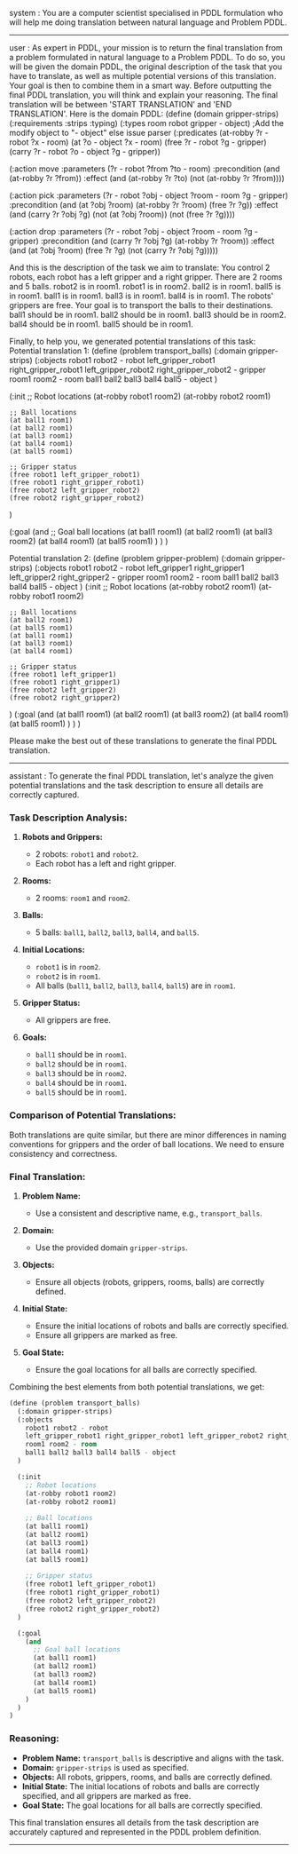 system : You are a computer scientist specialised in PDDL formulation who will help me doing translation between natural language and Problem PDDL.

--------------------------------------------------

user : As expert in PDDL, your mission is to return the final translation from a problem formulated in natural language to a Problem PDDL. To do so, you will be given the domain PDDL, the original description of the task that you have to translate, as well as multiple potential versions of this translation. Your goal is then to combine them in a smart way. Before outputting the final PDDL translation, you will think and explain your reasoning.
 The final translation will be between 'START TRANSLATION' and 'END TRANSLATION'. Here is the domain PDDL:
(define (domain gripper-strips)
 (:requirements :strips :typing) 
 (:types room robot gripper - object) ;Add the modify object to "- object" else issue parser
 (:predicates (at-robby ?r - robot ?x - room)
 	      (at ?o - object ?x - room)
	      (free ?r - robot ?g - gripper)
	      (carry ?r - robot ?o - object ?g - gripper))

   (:action move
       :parameters  (?r - robot ?from ?to - room)
       :precondition (and  (at-robby ?r ?from))
       :effect (and  (at-robby ?r ?to)
		     (not (at-robby ?r ?from))))

   (:action pick
       :parameters (?r - robot ?obj - object ?room - room ?g - gripper)
       :precondition  (and  (at ?obj ?room) (at-robby ?r ?room) (free ?r ?g))
       :effect (and (carry ?r ?obj ?g)
		    (not (at ?obj ?room)) 
		    (not (free ?r ?g))))

   (:action drop
       :parameters (?r - robot ?obj - object ?room - room ?g - gripper)
       :precondition  (and  (carry ?r ?obj ?g) (at-robby ?r ?room))
       :effect (and (at ?obj ?room)
		    (free ?r ?g)
		    (not (carry ?r ?obj ?g)))))

And this is the description of the task we aim to translate:
You control 2 robots, each robot has a left gripper and a right gripper. 
There are 2 rooms and 5 balls. 
robot2 is in room1. robot1 is in room2. 
ball2 is in room1. ball5 is in room1. ball1 is in room1. ball3 is in room1. ball4 is in room1. 
The robots' grippers are free. 
Your goal is to transport the balls to their destinations. 
ball1 should be in room1. 
ball2 should be in room1. 
ball3 should be in room2. 
ball4 should be in room1. 
ball5 should be in room1. 


Finally, to help you, we generated potential translations of this task:
Potential translation 1:
(define (problem transport_balls)
  (:domain gripper-strips)
  (:objects 
    robot1 robot2 - robot
    left_gripper_robot1 right_gripper_robot1 left_gripper_robot2 right_gripper_robot2 - gripper
    room1 room2 - room
    ball1 ball2 ball3 ball4 ball5 - object
  )

  (:init 
    ;; Robot locations
    (at-robby robot1 room2)
    (at-robby robot2 room1)
    
    ;; Ball locations
    (at ball1 room1)
    (at ball2 room1)
    (at ball3 room1)
    (at ball4 room1)
    (at ball5 room1)
    
    ;; Gripper status
    (free robot1 left_gripper_robot1)
    (free robot1 right_gripper_robot1)
    (free robot2 left_gripper_robot2)
    (free robot2 right_gripper_robot2)
  )

  (:goal 
    (and 
      ;; Goal ball locations
      (at ball1 room1)
      (at ball2 room1)
      (at ball3 room2)
      (at ball4 room1)
      (at ball5 room1)
    )
  )
)


Potential translation 2:
(define (problem gripper-problem)
  (:domain gripper-strips)
  (:objects
    robot1 robot2 - robot
    left_gripper1 right_gripper1 left_gripper2 right_gripper2 - gripper
    room1 room2 - room
    ball1 ball2 ball3 ball4 ball5 - object
  )
  (:init
    ;; Robot locations
    (at-robby robot2 room1)
    (at-robby robot1 room2)
    
    ;; Ball locations
    (at ball2 room1)
    (at ball5 room1)
    (at ball1 room1)
    (at ball3 room1)
    (at ball4 room1)
    
    ;; Gripper status
    (free robot1 left_gripper1)
    (free robot1 right_gripper1)
    (free robot2 left_gripper2)
    (free robot2 right_gripper2)
  )
  (:goal
    (and
      (at ball1 room1)
      (at ball2 room1)
      (at ball3 room2)
      (at ball4 room1)
      (at ball5 room1)
    )
  )
)


Please make the best out of these translations to generate the final PDDL translation.

--------------------------------------------------

assistant : To generate the final PDDL translation, let's analyze the given potential translations and the task description to ensure all details are correctly captured.

### Task Description Analysis:
1. **Robots and Grippers:**
   - 2 robots: `robot1` and `robot2`.
   - Each robot has a left and right gripper.

2. **Rooms:**
   - 2 rooms: `room1` and `room2`.

3. **Balls:**
   - 5 balls: `ball1`, `ball2`, `ball3`, `ball4`, and `ball5`.

4. **Initial Locations:**
   - `robot1` is in `room2`.
   - `robot2` is in `room1`.
   - All balls (`ball1`, `ball2`, `ball3`, `ball4`, `ball5`) are in `room1`.

5. **Gripper Status:**
   - All grippers are free.

6. **Goals:**
   - `ball1` should be in `room1`.
   - `ball2` should be in `room1`.
   - `ball3` should be in `room2`.
   - `ball4` should be in `room1`.
   - `ball5` should be in `room1`.

### Comparison of Potential Translations:
Both translations are quite similar, but there are minor differences in naming conventions for grippers and the order of ball locations. We need to ensure consistency and correctness.

### Final Translation:
1. **Problem Name:**
   - Use a consistent and descriptive name, e.g., `transport_balls`.

2. **Domain:**
   - Use the provided domain `gripper-strips`.

3. **Objects:**
   - Ensure all objects (robots, grippers, rooms, balls) are correctly defined.

4. **Initial State:**
   - Ensure the initial locations of robots and balls are correctly specified.
   - Ensure all grippers are marked as free.

5. **Goal State:**
   - Ensure the goal locations for all balls are correctly specified.

Combining the best elements from both potential translations, we get:

```lisp
(define (problem transport_balls)
  (:domain gripper-strips)
  (:objects 
    robot1 robot2 - robot
    left_gripper_robot1 right_gripper_robot1 left_gripper_robot2 right_gripper_robot2 - gripper
    room1 room2 - room
    ball1 ball2 ball3 ball4 ball5 - object
  )

  (:init 
    ;; Robot locations
    (at-robby robot1 room2)
    (at-robby robot2 room1)
    
    ;; Ball locations
    (at ball1 room1)
    (at ball2 room1)
    (at ball3 room1)
    (at ball4 room1)
    (at ball5 room1)
    
    ;; Gripper status
    (free robot1 left_gripper_robot1)
    (free robot1 right_gripper_robot1)
    (free robot2 left_gripper_robot2)
    (free robot2 right_gripper_robot2)
  )

  (:goal 
    (and 
      ;; Goal ball locations
      (at ball1 room1)
      (at ball2 room1)
      (at ball3 room2)
      (at ball4 room1)
      (at ball5 room1)
    )
  )
)
```

### Reasoning:
- **Problem Name:** `transport_balls` is descriptive and aligns with the task.
- **Domain:** `gripper-strips` is used as specified.
- **Objects:** All robots, grippers, rooms, and balls are correctly defined.
- **Initial State:** The initial locations of robots and balls are correctly specified, and all grippers are marked as free.
- **Goal State:** The goal locations for all balls are correctly specified.

This final translation ensures all details from the task description are accurately captured and represented in the PDDL problem definition.

--------------------------------------------------


